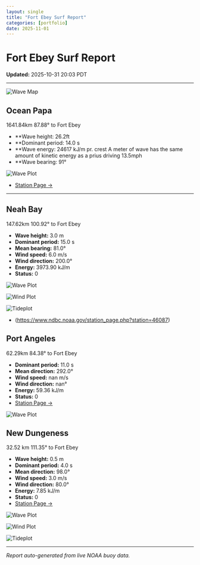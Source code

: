 ```yaml
---
layout: single
title: "Fort Ebey Surf Report"
categories: [portfolio]
date: 2025-11-01
---
```


# Fort Ebey Surf Report
**Updated:** 2025-10-31 20:03 PDT

---
![Wave Map](/plots/maps/pacific.png)

## Ocean Papa 
1641.84km 87.88° to Fort Ebey
- **Wave height: 26.2ft
- **Dominant period: 14.0 s
- **Wave energy: 24617 kJ/m pr. crest
A meter of wave has the same amount of kinetic energy as a prius driving 13.5mph
- **Wave bearing: 91°

![Wave Plot](/plots/waves/Ocean_Papa.png) 

- [Station Page →](https://www.ndbc.noaa.gov/station_page.php?station=46246)
---

## Neah Bay 
147.62km 100.92° to Fort Ebey

- **Wave height:** 3.0 m  
- **Dominant period:** 15.0 s  
- **Mean bearing:** 81.0°  
- **Wind speed:** 6.0 m/s  
- **Wind direction:** 200.0°  
- **Energy:** 3973.90 kJ/m 
- **Status:** 0  

![Wave Plot](/plots/waves/Neah_Bay.png)

![Wind Plot](/plots/wind/Neah_Bay.png) 

![Tideplot](/plots/tidecurrent/Neah_Bay.png) 

- (https://www.ndbc.noaa.gov/station_page.php?station=46087)



## Port Angeles 
62.29km 84.38° to Fort Ebey 
- **Dominant period:** 11.0 s  
- **Mean direction:** 292.0°  
- **Wind speed:** nan m/s  
- **Wind direction:** nan°  
- **Energy:** 59.36 kJ/m  
- **Status:** 0  
- [Station Page →](https://www.ndbc.noaa.gov/station_page.php?station=46267)

![Wave Plot](/plots/waves/Port_Angelis.png)



## New Dungeness 
32.52 km 111.35° to Fort Ebey 

- **Wave height:** 0.5 m  
- **Dominant period:** 4.0 s  
- **Mean direction:** 98.0°  
- **Wind speed:** 3.0 m/s  
- **Wind direction:** 80.0°  
- **Energy:** 7.85 kJ/m  
- **Status:** 0  
- [Station Page →](https://www.ndbc.noaa.gov/station_page.php?station=46088)

![Wave Plot](/plots/waves/New_Dungeness.png)

![Wind Plot](/plots/wind/New_Dungeness.png)

![Tideplot](/plots/tidecurrent/New_Dungeness.png)

---


*Report auto-generated from live NOAA buoy data.*
